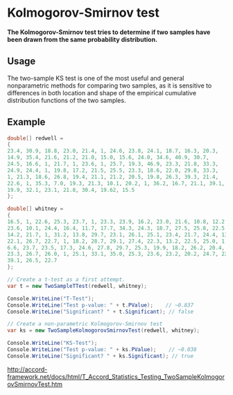 # Kolmogorov-Smirnov test

**The Kolmogorov-Smirnov test tries to determine if two samples have been drawn from the same probability distribution.**

## Usage

The two-sample KS test is one of the most useful and general nonparametric methods for comparing two samples, as it is sensitive to differences in both location and shape of the
empirical cumulative distribution functions of the two samples.

## Example

```csharp
double[] redwell =
{
23.4, 30.9, 18.8, 23.0, 21.4, 1, 24.6, 23.8, 24.1, 18.7, 16.3, 20.3,
14.9, 35.4, 21.6, 21.2, 21.0, 15.0, 15.6, 24.0, 34.6, 40.9, 30.7,
24.5, 16.6, 1, 21.7, 1, 23.6, 1, 25.7, 19.3, 46.9, 23.3, 21.8, 33.3,
24.9, 24.4, 1, 19.8, 17.2, 21.5, 25.5, 23.3, 18.6, 22.0, 29.8, 33.3,
1, 21.3, 18.6, 26.8, 19.4, 21.1, 21.2, 20.5, 19.8, 26.3, 39.3, 21.4,
22.6, 1, 35.3, 7.0, 19.3, 21.3, 10.1, 20.2, 1, 36.2, 16.7, 21.1, 39.1,
19.9, 32.1, 23.1, 21.8, 30.4, 19.62, 15.5
};

double[] whitney =
{
16.5, 1, 22.6, 25.3, 23.7, 1, 23.3, 23.9, 16.2, 23.0, 21.6, 10.8, 12.2,
23.6, 10.1, 24.4, 16.4, 11.7, 17.7, 34.3, 24.3, 18.7, 27.5, 25.8, 22.5,
14.2, 21.7, 1, 31.2, 13.8, 29.7, 23.1, 26.1, 25.1, 23.4, 21.7, 24.4, 13.2,
22.1, 26.7, 22.7, 1, 18.2, 28.7, 29.1, 27.4, 22.3, 13.2, 22.5, 25.0, 1,
6.6, 23.7, 23.5, 17.3, 24.6, 27.8, 29.7, 25.3, 19.9, 18.2, 26.2, 20.4,
23.3, 26.7, 26.0, 1, 25.1, 33.1, 35.0, 25.3, 23.6, 23.2, 20.2, 24.7, 22.6,
39.1, 26.5, 22.7
};

// Create a t-test as a first attempt.
var t = new TwoSampleTTest(redwell, whitney);

Console.WriteLine("T-Test");
Console.WriteLine("Test p-value: " + t.PValue);    // ~0.837
Console.WriteLine("Significant? " + t.Significant); // false

// Create a non-parametric Kolmogorov-Smirnov test
var ks = new TwoSampleKolmogorovSmirnovTest(redwell, whitney);

Console.WriteLine("KS-Test");
Console.WriteLine("Test p-value: " + ks.PValue);    // ~0.038
Console.WriteLine("Significant? " + ks.Significant); // true
``````

http://accord-framework.net/docs/html/T_Accord_Statistics_Testing_TwoSampleKolmogorovSmirnovTest.htm